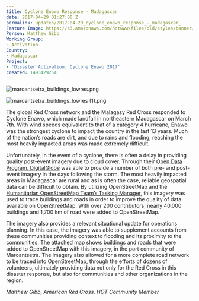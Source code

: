 ```yaml
---
title: Cyclone Enawo Response - Madagascar
date: 2017-04-29 01:27:00 Z
permalink: updates/2017-04-29_cyclone_enawo_response_-_madagascar_
Feature Image: https://s3.amazonaws.com/hotwww/files/old/styles/banner/public/maroantsetra_buildings_lowres.png
Person: Matthew Gibb
Working Group:
- Activation
Country:
- Madagascar
Project:
- 'Disaster Activation: Cyclone Enawo 2017'
created: 1493429254
---
```


![maroantsetra_buildings_lowres.png](https://cdn.hotosm.org/website/maroantsetra_buildings_lowres.png)

![maroantsetra_buildings_lowres (1).png](https://cdn.hotosm.org/website/maroantsetra_buildings_lowres+(1).png)

The global Red Cross network and the Malagasy Red Cross responded to Cyclone Enawo, which made landfall in northeastern Madagascar on March 7th. With wind speeds equivalent to that of a category 4 hurricane, Enawo was the strongest cyclone to impact the country in the last 13 years. Much of the nation’s roads are dirt, and due to rains and flooding, reaching the most heavily impacted areas was made extremely difficult. 

Unfortunately, in the event of a cyclone, there is often a delay in providing quality post-event imagery due to cloud cover. Through their [Open Data Program, DigitalGlobe](https://www.digitalglobe.com/opendata) was able to provide a number of both pre- and post-event imagery in the days following the storm. The most heavily impacted areas in Madagascar are rural and as is often the case, reliable geospatial data can be difficult to obtain. By utilizing OpenStreetMap and the [Humanitarian OpenStreetMap Team’s Tasking Manager](https://github.com/hotosm), this imagery was used to trace buildings and roads in order to improve the quality of data available on OpenStreetMap. With over 200 contributors, nearly 40,000 buildings and 1,700 km of road were added to OpenStreetMap.

The imagery also provides a relevant situational update for operations planning. In this case, the imagery was able to supplement accounts from these communities providing context to flooding and its proximity to the communities. The attached map shows buildings and roads that were added to OpenStreetMap with this imagery, in the port community of Maroantsetra. The imagery also allowed for a more complete road network to be traced into OpenStreetMap, through the efforts of dozens of volunteers, ultimately providing data not only for the Red Cross in this disaster response, but also for communities and other organizations in the region.

*Matthew Gibb,
American Red Cross, HOT Community Member*